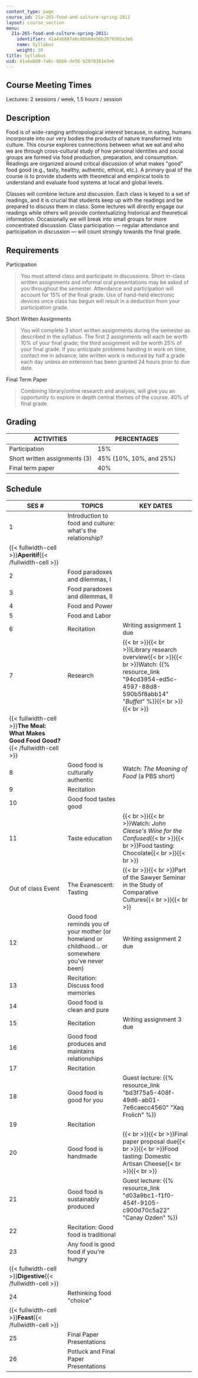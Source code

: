 ```yaml
---
content_type: page
course_id: 21a-265-food-and-culture-spring-2011
layout: course_section
menu:
  21a-265-food-and-culture-spring-2011:
    identifier: 41a4ab887a6c8bb6de56b2070301e3e6
    name: Syllabus
    weight: 10
title: Syllabus
uid: 41a4ab88-7a6c-8bb6-de56-b2070301e3e6
---
```


Course Meeting Times
--------------------

Lectures: 2 sessions / week, 1.5 hours / session

Description
-----------

Food is of wide-ranging anthropological interest because, in eating, humans incorporate into our very bodies the products of nature transformed into culture. This course explores connections between what we eat and who we are through cross-cultural study of how personal identities and social groups are formed via food production, preparation, and consumption. Readings are organized around critical discussion of what makes "good" food good (e.g., tasty, healthy, authentic, ethical, etc.). A primary goal of the course is to provide students with theoretical and empirical tools to understand and evaluate food systems at local and global levels.

Classes will combine lecture and discussion. Each class is keyed to a set of readings, and it is crucial that students keep up with the readings and be prepared to discuss them in class. Some lectures will directly engage our readings while others will provide contextualizing historical and theoretical information. Occasionally we will break into small groups for more concentrated discussion. Class participation — regular attendance and participation in discussion — will count strongly towards the final grade.

Requirements
------------

Participation

> You must attend class and participate in discussions. Short in-class written assignments and informal oral presentations may be asked of you throughout the semester. Attendance and participation will account for 15% of the final grade. Use of hand-held electronic devices once class has begun will result in a deduction from your participation grade.

Short Written Assignments

> You will complete 3 short written assignments during the semester as described in the syllabus. The first 2 assignments will each be worth 10% of your final grade; the third assignment will be worth 25% of your final grade. If you anticipate problems handing in work on time, contact me in advance; late written work is reduced by half a grade each day unless an extension has been granted 24 hours prior to due date.

Final Term Paper

> Combining library/online research and analysis, will give you an opportunity to explore in depth central themes of the course. 40% of final grade.

Grading
-------

| ACTIVITIES | PERCENTAGES |
| --- | --- |
| Participation | 15% |
| Short written assignments (3) | 45% (10%, 10%, and 25%) |
| Final term paper | 40% 

Schedule
--------

| SES # | TOPICS | KEY DATES |
| --- | --- | --- |
| 1 | Introduction to food and culture: what's the relationship? |   |
| {{< fullwidth-cell >}}**Aperitif**{{< /fullwidth-cell >}} | &nbsp; | &nbsp; |
| 2 | Food paradoxes and dilemmas, I |   |
| 3 | Food paradoxes and dilemmas, II |   |
| 4 | Food and Power |   |
| 5 | Food and Labor |   |
| 6 | Recitation | Writing assignment 1 due |
| 7 | Research | {{< br >}}{{< br >}}Library research overview{{< br >}}{{< br >}}Watch: {{% resource_link "94cd3954-ed5c-4597-88d8-590b5f8abb14" "_Buffet_" %}}{{< br >}}{{< br >}} |
| {{< fullwidth-cell >}}**The Meal: What Makes Good Food Good?**{{< /fullwidth-cell >}} | &nbsp; | &nbsp; |
| 8 | Good food is culturally authentic | Watch: _The Meaning of Food_ (a PBS short) |
| 9 | Recitation |   |
| 10 | Good food tastes good |   |
| 11 | Taste education | {{< br >}}{{< br >}}Watch: _John Cleese's Wine for the Confused_{{< br >}}{{< br >}}Food tasting: Chocolate{{< br >}}{{< br >}} |
| Out of class Event | The Evanescent: Tasting | {{< br >}}{{< br >}}Part of the Sawyer Seminar in the Study of Comparative Cultures{{< br >}}{{< br >}} |
| 12 | Good food reminds you of your mother (or homeland or childhood… or somewhere you've never been) | Writing assignment 2 due |
| 13 | Recitation: Discuss food memories |   |
| 14 | Good food is clean and pure |   |
| 15 | Recitation | Writing assignment 3 due |
| 16 | Good food produces and maintains relationships |   |
| 17 | Recitation |   |
| 18 | Good food is good for you | Guest lecture: {{% resource_link "bd3f75a5-408f-49d6-ab01-7e6caecc4560" "Xaq Frolich" %}} |
| 19 | Recitation |   |
| 20 | Good food is handmade | {{< br >}}{{< br >}}Final paper proposal due{{< br >}}{{< br >}}Food tasting: Domestic Artisan Cheese{{< br >}}{{< br >}} |
| 21 | Good food is sustainably produced | Guest lecture: {{% resource_link "d03a9bc1-f1f0-454f-9105-c900d70c5a22" "Canay Ozden" %}} |
| 22 | Recitation: Good food is traditional |   |
| 23 | Any food is good food if you're hungry |   |
| {{< fullwidth-cell >}}**Digestive**{{< /fullwidth-cell >}} | &nbsp; | &nbsp; |
| 24 | Rethinking food "choice" |   |
| {{< fullwidth-cell >}}**Feast**{{< /fullwidth-cell >}} | &nbsp; | &nbsp; |
| 25 | Final Paper Presentations |   |
| 26 | Potluck and Final Paper Presentations |